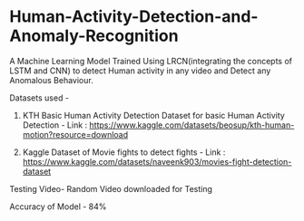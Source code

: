 # Human-Activity-Detection-and-Anomaly-Recognition
A Machine Learning Model Trained Using LRCN(integrating the concepts of LSTM and CNN) to detect Human activity in any video and Detect any Anomalous Behaviour.

Datasets used - 

1. KTH Basic Human Activity Detection Dataset for basic Human Activity Detection -
   Link : https://www.kaggle.com/datasets/beosup/kth-human-motion?resource=download

2. Kaggle Dataset of Movie fights to detect fights -
   Link : https://www.kaggle.com/datasets/naveenk903/movies-fight-detection-dataset

Testing Video-
   Random Video downloaded for Testing



Accuracy of Model - 84%
